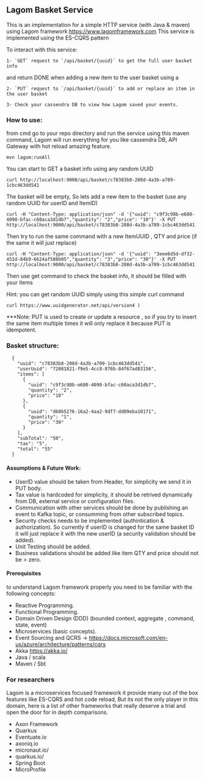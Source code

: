 ## Lagom Basket Service

This is an implementation for a simple HTTP service (with Java & maven) using Lagom framework https://www.lagomframework.com
This service is implemented using the ES-CQRS pattern

To interact with this service:
```
1- `GET` request to `/api/basket/{uuid}` to get the full user basket info
```

and return DONE when adding a new item to the user basket using a 
```
2- `PUT` request to `/api/basket/{uuid}` to add or replace an item in the user basket
```

```
3- Check your cassendra DB to view how Lagom saved your events.
```

### How to use:

from cmd go to your repo directory and run the service using this maven command, Lagom will run everything for you like cassendra DB, API Gateway with hot reload amazing feature.
```
mvn lagom:runAll
```

You can start to GET a basket info using any random UUID 
```
curl http://localhost:9000/api/basket/c78383b8-208d-4a3b-a709-1cbc463dd541
```

The basket will be empty, So lets add a new item to the basket (use any random UUID for userID and ItemID)
```
curl -H "Content-Type: application/json" -d '{"uuid": "c9f3c98b-e680-4090-bfac-c60aca3d1db7","quantity": "2","price": "10"}' -X PUT http://localhost:9000/api/basket/c78383b8-208d-4a3b-a709-1cbc463dd541
```

Then try to run the same command with a new ItemUUID , QTY and price (if the same it will just replace)
```
curl -H "Content-Type: application/json" -d '{"uuid": "3eee6d5d-df32-451d-84b9-6624af588b05","quantity": "3","price": "30"}' -X PUT http://localhost:9000/api/basket/c78383b8-208d-4a3b-a709-1cbc463dd541
```
Then use get command to check the basket info, it should be filled with your items


Hint: you can get random UUID simply using this simple curl command
```
curl https://www.uuidgenerator.net/api/version4	)
```

***Note: 
PUT is used to create or update a resource , so if you try to insert the same item multiple times it will only replace it because PUT is idempotent.

### Basket structure:
      {
        "uuid": "c78383b8-208d-4a3b-a709-1cbc463dd541",
        "userUuid": "72081821-f9e5-4cc8-876b-84f67ad83156",
        "items": [
          {
            "uuid": "c9f3c98b-e680-4090-bfac-c60aca3d1db7",
            "quantity": "2",
            "price": "10"
          },
          {
            "uuid": "d60b5276-16a2-4aa2-9df7-dd09eba10171",
            "quantity": "1",
            "price": "30"
          }
        ],
        "subTotal": "50",
        "tax": "5",
        "total": "55"
      }

#### Assumptions & Future Work:
- UserID value should be taken from Header, for simplicity we send it in PUT body.
- Tax value is hardcoded for simplicity, it should be retrived dynamically from DB, external service or configuration files.
- Communication with other services should be done by publishing an event to Kafka topic, or consumming from other subscribed topics.
- Security checks needs to be implemented (authintication & authorization). So currently if userID is changed for the same basket ID it will just replace it with the new userID (a security validation should be added).
- Unit Testing should be added.
- Business validations should be added like item QTY and price should not be > zero.

#### Prerequisites
to understand Lagom framework properly you need to be familiar with the following concepts:
- Reactive Programming.
- Functional Programming.
- Domain Driven Design (DDD) (bounded context, aggregate , command, state, event)
- Microservices (basic concepts).
- Event Sourcing and QCRS -> https://docs.microsoft.com/en-us/azure/architecture/patterns/cqrs
- Akka https://akka.io/
- Java / scala
- Maven / Sbt

### For researchers
Lagom is a microservices focused framework it provide many out of the box features like ES-CQRS and hot code reload, 
But its not the only player in this domain, here is a list of other frameworks that really deserve a trial and open the door for in depth comparisons.

* Axon Framework
* Quarkus
* Eventuate.io
* axoniq.io
* micronaut.io/
* quarkus.io/
* Spring Boot
* MicroProfile




